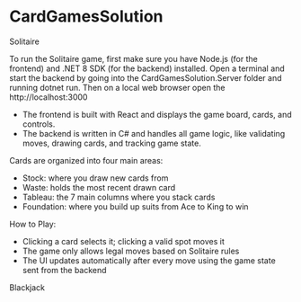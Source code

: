 # CardGamesSolution

Solitaire

To run the Solitaire game, first make sure you have Node.js (for the frontend) and .NET 8 SDK (for the backend) installed. Open a terminal and start the backend by going into the CardGamesSolution.Server folder and running dotnet run. Then on a local web browser open the http://localhost:3000

- The frontend is built with React and displays the game board, cards, and controls.
- The backend is written in C# and handles all game logic, like validating moves, drawing cards, and tracking game state.

Cards are organized into four main areas:

 - Stock: where you draw new cards from
 - Waste: holds the most recent drawn card
 - Tableau: the 7 main columns where you stack cards
 - Foundation: where you build up suits from Ace to King to win

How to Play:

 - Clicking a card selects it; clicking a valid spot moves it
 - The game only allows legal moves based on Solitaire rules
 - The UI updates automatically after every move using the game state sent from the backend





Blackjack
